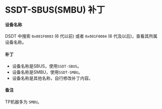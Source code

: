 # SSDT-SBUS(SMBU) 补丁

#### 设备名称

DSDT 中搜索 `0x001F0003` (6 代以前) 或者 `0x001F0004` (6 代及以后)，查看其所属设备名称。

#### 补丁

- 设备名称是SBUS，使用`SSDT-SBUS`。
- 设备名称是SMBU，使用`SSDT-SMBU`。
- 设备名称是其他名称，自行修改补丁内容。

#### 备注

TP机器多为 `SMBU`。